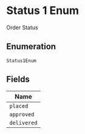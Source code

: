 
# Status 1 Enum

Order Status

## Enumeration

`Status1Enum`

## Fields

| Name |
|  --- |
| `placed` |
| `approved` |
| `delivered` |

